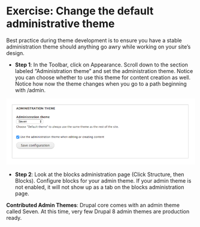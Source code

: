 # Exercise: Change the default administrative theme

Best practice during theme development is to ensure you have a stable administration theme should anything go awry while working on your site’s design. 

* **Step 1**: In the Toolbar, click on Appearance. Scroll down to the section labeled “Administration theme” and set the administration theme.  Notice you can choose whether to use this theme for content creation as well. Notice how now the theme changes when you go to a path beginning with /admin.

![](admin-theme.png)

* **Step 2**: Look at the blocks administration page (Click Structure, then Blocks). Configure blocks for your admin theme. If your admin theme is not enabled, it will not show up as a tab on the blocks administration page.


**Contributed Admin Themes**:
Drupal core comes with an admin theme called Seven. At this time, very few Drupal 8 admin themes are production ready. 
